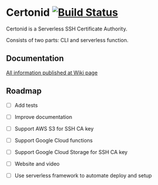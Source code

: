 # Certonid [![Build Status](https://travis-ci.com/le0pard/certonid.svg?branch=master)](https://travis-ci.com/le0pard/certonid)

Certonid is a Serverless SSH Certificate Authority.

Consists of two parts: CLI and serverless function.

## Documentation

[All information published at Wiki page](https://github.com/le0pard/certonid/wiki)

## Roadmap

 - [ ] Add tests
 - [ ] Improve documentation
 - [ ] Support AWS S3 for SSH CA key
 - [ ] Support Google Cloud functions
 - [ ] Support Google Cloud Storage for SSH CA key
 - [ ] Website and video
 - [ ] Use serverless framework to automate deploy and setup

